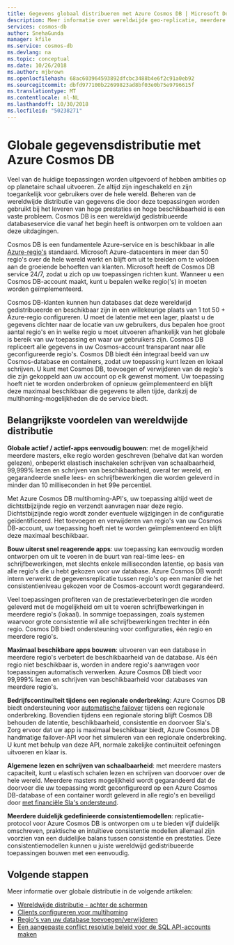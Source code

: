 ```yaml
---
title: Gegevens globaal distribueren met Azure Cosmos DB | Microsoft Docs
description: Meer informatie over wereldwijde geo-replicatie, meerdere masters, failover en gegevens herstellen met behulp van de globale databases van Azure Cosmos DB, een wereldwijd gedistribueerde, multi-model databaseservice.
services: cosmos-db
author: SnehaGunda
manager: kfile
ms.service: cosmos-db
ms.devlang: na
ms.topic: conceptual
ms.date: 10/26/2018
ms.author: mjbrown
ms.openlocfilehash: 68ac603964593892dfcbc3488b4e6f2c91a0eb92
ms.sourcegitcommit: dbfd977100b22699823ad8bf03e0b75e9796615f
ms.translationtype: MT
ms.contentlocale: nl-NL
ms.lasthandoff: 10/30/2018
ms.locfileid: "50238271"
---
```

# <a name="global-data-distribution-with-azure-cosmos-db"></a>Globale gegevensdistributie met Azure Cosmos DB

Veel van de huidige toepassingen worden uitgevoerd of hebben ambities op op planetaire schaal uitvoeren. Ze altijd zijn ingeschakeld en zijn toegankelijk voor gebruikers over de hele wereld. Beheren van de wereldwijde distributie van gegevens die door deze toepassingen worden gebruikt bij het leveren van hoge prestaties en hoge beschikbaarheid is een vaste probleem. Cosmos DB is een wereldwijd gedistribueerde databaseservice die vanaf het begin heeft is ontworpen om te voldoen aan deze uitdagingen.

Cosmos DB is een fundamentele Azure-service en is beschikbaar in alle [Azure-regio's](https://azure.microsoft.com/global-infrastructure/regions/) standaard. Microsoft Azure-datacenters in meer dan 50 regio's over de hele wereld werkt en blijft om uit te breiden om te voldoen aan de groeiende behoeften van klanten. Microsoft heeft de Cosmos DB service 24/7, zodat u zich op uw toepassingen richten kunt. Wanneer u een Cosmos DB-account maakt, kunt u bepalen welke regio('s) in moeten worden geïmplementeerd.

Cosmos DB-klanten kunnen hun databases dat deze wereldwijd gedistribueerde en beschikbaar zijn in een willekeurige plaats van 1 tot 50 + Azure-regio configureren. U moet de latentie met een lager, plaatst u de gegevens dichter naar de locatie van uw gebruikers, dus bepalen hoe groot aantal regio's en in welke regio u moet uitvoeren afhankelijk van het globale is bereik van uw toepassing en waar uw gebruikers zijn. Cosmos DB repliceert alle gegevens in uw Cosmos-account transparant naar alle geconfigureerde regio's. Cosmos DB biedt één integraal beeld van uw Cosmos-database en containers, zodat uw toepassing kunt lezen en lokaal schrijven. U kunt met Cosmos DB, toevoegen of verwijderen van de regio's die zijn gekoppeld aan uw account op elk gewenst moment. Uw toepassing hoeft niet te worden onderbroken of opnieuw geïmplementeerd en blijft deze maximaal beschikbaar die gegevens te allen tijde, dankzij de multihoming-mogelijkheden die de service biedt.

## <a name="key-benefits-of-global-distribution"></a>Belangrijkste voordelen van wereldwijde distributie

**Globale actief / actief-apps eenvoudig bouwen**: met de mogelijkheid meerdere masters, elke regio worden geschreven (behalve dat kan worden gelezen), onbeperkt elastisch inschakelen schrijven van schaalbaarheid, 99,999% lezen en schrijven van beschikbaarheid, overal ter wereld, en gegarandeerde snelle lees- en schrijfbewerkingen die worden geleverd in minder dan 10 milliseconden in het 99e percentiel.  

Met Azure Cosmos DB multihoming-API's, uw toepassing altijd weet de dichtstbijzijnde regio en verzendt aanvragen naar deze regio. Dichtstbijzijnde regio wordt zonder eventuele wijzigingen in de configuratie geïdentificeerd. Het toevoegen en verwijderen van regio's van uw Cosmos DB-account, uw toepassing hoeft niet te worden geïmplementeerd en blijft deze maximaal beschikbaar.

**Bouw uiterst snel reagerende apps**: uw toepassing kan eenvoudig worden ontworpen om uit te voeren in de buurt van real-time lees- en schrijfbewerkingen, met slechts enkele milliseconden latentie, op basis van alle regio's die u hebt gekozen voor uw database.  Azure Cosmos DB wordt intern verwerkt de gegevensreplicatie tussen regio's op een manier die het consistentieniveau gekozen voor de Cosmos-account wordt gegarandeerd.

Veel toepassingen profiteren van de prestatieverbeteringen die worden geleverd met de mogelijkheid om uit te voeren schrijfbewerkingen in meerdere regio's (lokaal). In sommige toepassingen, zoals systemen waarvoor grote consistentie wil alle schrijfbewerkingen trechter in één regio. Cosmos DB biedt ondersteuning voor configuraties, één regio en meerdere regio's.

**Maximaal beschikbare apps bouwen**: uitvoeren van een database in meerdere regio's verbetert de beschikbaarheid van de database. Als één regio niet beschikbaar is, worden in andere regio's aanvragen voor toepassingen automatisch verwerken. Azure Cosmos DB biedt voor 99,999% lezen en schrijven van beschikbaarheid voor databases van meerdere regio's.

**Bedrijfscontinuïteit tijdens een regionale onderbreking**: Azure Cosmos DB biedt ondersteuning voor [automatische failover](how-to-manage-database-account.md#enable-automatic-failover-for-your-cosmos-account) tijdens een regionale onderbreking. Bovendien tijdens een regionale storing blijft Cosmos DB behouden de latentie, beschikbaarheid, consistentie en doorvoer Sla's. Zorg ervoor dat uw app is maximaal beschikbaar biedt, Azure Cosmos DB handmatige failover-API voor het simuleren van een regionale onderbreking. U kunt met behulp van deze API, normale zakelijke continuïteit oefeningen uitvoeren en klaar is.

**Algemene lezen en schrijven van schaalbaarheid**: met meerdere masters capaciteit, kunt u elastisch schalen lezen en schrijven van doorvoer over de hele wereld. Meerdere masters mogelijkheid wordt gegarandeerd dat de doorvoer die uw toepassing wordt geconfigureerd op een Azure Cosmos DB-database of een container wordt geleverd in alle regio's en beveiligd door [met financiële Sla's ondersteund](https://aka.ms/acdbsla).

**Meerdere duidelijk gedefinieerde consistentiemodellen**: replicatie-protocol voor Azure Cosmos DB is ontworpen om u te bieden vijf duidelijk omschreven, praktische en intuïtieve consistentie modellen allemaal zijn voorzien van een duidelijke balans tussen consistentie en prestaties. Deze consistentiemodellen kunnen u juiste wereldwijd gedistribueerde toepassingen bouwen met een eenvoudig.

## <a id="Next Steps"></a>Volgende stappen

Meer informatie over globale distributie in de volgende artikelen:

* [Wereldwijde distributie - achter de schermen](global-dist-under-the-hood.md)
* [Clients configureren voor multihoming](how-to-manage-database-account.md#configure-clients-for-multi-homing)
* [Regio's van uw database toevoegen/verwijderen](how-to-manage-database-account.md#addremove-regions-from-your-database-account)
* [Een aangepaste conflict resolutie beleid voor de SQL API-accounts maken](how-to-manage-conflicts.md#create-a-custom-conflict-resolution-policy)
